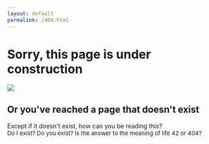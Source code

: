 ```yaml
---
layout: default
permalink: /404.html
---
```


# Sorry, this page is under construction

<img src="/images/website-under-construction-300x150.gif">

## Or you've reached a page that doesn't exist

Except if it doesn't exist, how can you be reading this?<br><span style="font-size: 10pt;">Do I exist? Do you exist? Is the answer to the meaning of life 42 or 404?</span>